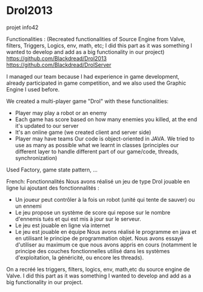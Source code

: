 Drol2013
========

projet info42


Functionalities :
(Recreated functionalities of Source Engine from Valve, filters, Triggers, Logics, env, math, etc; I did this part as it was something I wanted to develop and add as a big functionality in our project)
https://github.com/Blackdread/Drol2013
https://github.com/Blackdread/DrolServer

I managed our team because I had experience in game development, already participated in game competition, and we also used the Graphic Engine I used before.

We created a multi-player game "Drol" with these functionalities:
 - Player may play a robot or an enemy
 - Each game has score based on how many enemies you killed, at the end it's updated to our server
 - It's an online game (we created client and server side)
 - Player may have teams
Our code is object-oriented in JAVA. We tried to use as many as possible what we learnt in classes (principles our different layer to handle different part of our game/code, threads, synchronization)


Used Factory, game state pattern, ...

French:
Fonctionnalités
Nous avons réalisé un jeu de type Drol jouable en ligne lui ajoutant des
fonctionnalités :
- Un joueur peut contrôler à la fois un robot (unité qui tente de sauver) ou
un ennemi
- Le jeu propose un système de score qui repose sur le nombre d'ennemis
tués et qui est mis à jour sur le serveur.
- Le jeu est jouable en ligne via internet
- Le jeu est jouable en équipe
Nous avons réalisé le programme en java et en utilisant le principe de programmation objet.
Nous avons essayé d'utiliser au maximum ce que nous avons appris en
cours (notamment le principe des couches fonctionnelles utilisé dans les systèmes
d'exploitation, la généricité, ou encore les threads).

On a recréé les triggers, filters, logics, env, math,etc du source engine de Valve. I did this part as it was something I wanted to develop and add as a big functionality in our project.

